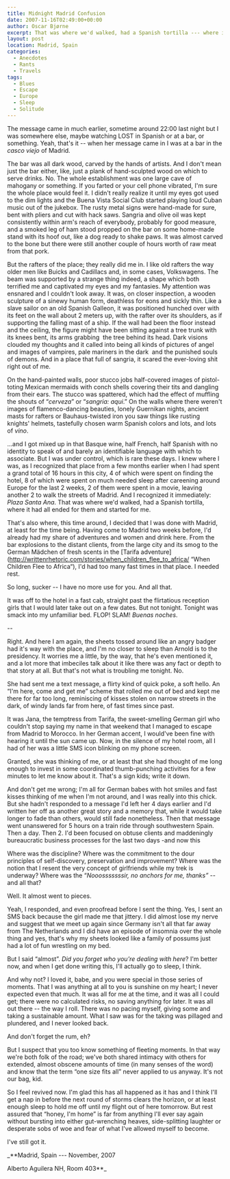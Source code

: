 ```yaml
---
title: Midnight Madrid Confusion
date: 2007-11-16T02:49:00+00:00
author: Oscar Bjørne
excerpt: That was where we'd walked, had a Spanish tortilla --- where it had all ended for them and started for me.
layout: post
location: Madrid, Spain
categories:
  - Anecdotes
  - Rants
  - Travels
tags:
  - Blues
  - Escape
  - Europe
  - Sleep
  - Solitude
---
```

The message came in much earlier, sometime around 22:00 last night but I was somewhere else, maybe watching LOST in Spanish or at a bar, or something. Yeah, that's it -- when her message came in I was at a bar in the _casco viejo_ of Madrid.

The bar was all dark wood, carved by the hands of artists. And I don't mean just the bar either, like, just a plank of hand-sculpted wood on which to serve drinks. No. The whole establishment was one large cave of mahogany or something. If you farted or your cell phone vibrated, I'm sure the whole place would feel it. I didn't really realize it until my eyes got used to the dim lights and the Buena Vista Social Club started playing loud Cuban music out of the jukebox. The rusty metal signs were hand-made for sure, bent with pliers and cut with hack saws. Sangria and olive oil was kept consistently within arm's reach of everybody, probably for good measure, and a smoked leg of ham stood propped on the bar on some home-made stand with its hoof out, like a dog ready to shake paws. It was almost carved to the bone but there were still another couple of hours worth of raw meat from that pork.

But the rafters of the place; they really did me in. I like old rafters the way older men like Buicks and Cadillacs and, in some cases, Volkswagens. The beam was supported by a strange thing indeed, a shape which both terrified me and captivated my eyes and my fantasies. My attention was ensnared and I couldn't look away. It was, on closer inspection, a wooden sculpture of a sinewy human form, deathless for eons and sickly thin. Like a slave sailor on an old Spanish Galleon, it was positioned hunched over with its feet on the wall about 2 meters up, with the rafter over its shoulders, as if supporting the falling mast of a ship. If the wall had been the floor instead and the ceiling, the figure might have been sitting against a tree trunk with its knees bent, its arms grabbing  the tree behind its head. Dark visions clouded my thoughts and it called into being all kinds of pictures of angel and images of vampires, pale mariners in the dark  and the punished souls of demons. And in a place that full of sangria, it scared the ever-loving shit right out of me.

On the hand-painted walls, poor stucco jobs half-covered images of pistol-toting Mexican mermaids with conch shells covering their tits and dangling from their ears. The stucco was spattered, which had the effect of muffling the shouts of “_cerveza_” or “_sangria: aqui_.” On the walls where there weren't images of flamenco-dancing beauties, lonely Guernikan nights, ancient masts for rafters or Bauhaus-twisted iron you saw things like rusting knights' helmets, tastefully chosen warm Spanish colors and lots, and lots of _vino_.

...and I got mixed up in that Basque wine, half French, half Spanish with no identity to speak of and barely an identifiable language with which to associate. But I was under control, which is rare these days. I knew where I was, as I recognized that place from a few months earlier when I had spent a grand total of 16 hours in this city, 4 of which were spent on finding the hotel, 8 of which were spent on much needed sleep after careening around Europe for the last 2 weeks, 2 of them were spent in a movie, leaving another 2 to walk the streets of Madrid. And I recognized it immediately: _Plaza Santa Ana_. That was where we'd walked, had a Spanish tortilla, where it had all ended for them and started for me.

That's also where, this time around, I decided that I was done with Madrid, at least for the time being. Having come to Madrid two weeks before, I'd already had my share of adventures and women and drink here. From the bar explosions to the distant clients, from the large city and its smog to the German Mädchen of fresh scents in the [Tarifa adventure](http://writtenrhetoric.com/stories/when_children_flee_to_africa/ “When Children Flee to Africa“), I'd had too many fast times in that place. I needed rest.

So long, sucker -- I have no more use for you. And all that.

It was off to the hotel in a fast cab, straight past the flirtatious reception girls that I would later take out on a few dates. But not tonight. Tonight was smack into my unfamiliar bed. FLOP! SLAM! _Buenas noches_.

--

Right. And here I am again, the sheets tossed around like an angry badger had it's way with the place, and I'm no closer to sleep than Arnold is to the presidency. It worries me a little, by the way, that he's even mentioned it, and a lot more that imbeciles talk about it like there was any fact or depth to that story at all. But that's not what is troubling me tonight. No.

She had sent me a text message, a flirty kind of quick poke, a soft hello. An “I'm here, come and get me” scheme that rolled me out of bed and kept me there for far too long, reminiscing of kisses stolen on narrow streets in the dark, of windy lands far from here, of fast times since past.

It was Jana, the temptress from Tarifa, the sweet-smelling German girl who couldn't stop saying my name in that weekend that I managed to escape from Madrid to Morocco. In her German accent, I would've been fine with hearing it until the sun came up. Now, in the silence of my hotel room, all I had of her was a little SMS icon blinking on my phone screen.

Granted, she was thinking of me, or at least that she had thought of me long enough to invest in some coordinated thumb-punching activities for a few minutes to let me know about it. That's a sign kids; write it down.

And don't get me wrong; I'm all for German babes with hot smiles and fast kisses thinking of me when I'm not around, and I was really into this chick. But she hadn't responded to a message I'd left her 4 days earlier and I'd written her off as another great story and a memory that, while it would take longer to fade than others, would still fade nonetheless. Then that message went unanswered for 5 hours on a train ride through southwestern Spain. Then a day. Then 2. I'd been focused on obtuse clients and maddeningly bureaucratic business processes for the last two days -and now this

Where was the discipline? Where was the commitment to the dour principles of self-discovery, preservation and improvement? Where was the notion that I resent the very concept of girlfriends while my trek is underway? Where was the “_Nooosssssssir, no anchors for me, thanks”_ -- and all that?

Well. It almost went to pieces.

Yeah, I responded, and even proofread before I sent the thing. Yes, I sent an SMS back because the girl made me that jittery. I did almost lose my nerve and suggest that we meet up again since Germany isn't all that far away from The Netherlands and I did have an episode of insomnia over the whole thing and yes, that's why my sheets looked like a family of possums just had a lot of fun wrestling on my bed.

But I said “almost”. _Did you forget who you're dealing with here_? I'm better now, and when I get done writing this, I'll actually go to sleep, I think.

And why not? I loved it, babe, and you were special in those series of moments. That I was anything at all to you is sunshine on my heart; I never expected even that much. It was all for me at the time, and it was all I could get; there were no calculated risks, no saving anything for later. It was all out there -- the way I roll. There was no pacing myself, giving some and taking a sustainable amount. What I saw was for the taking was pillaged and plundered, and I never looked back.

And don't forget the rum, eh?

But I suspect that you too know something of fleeting moments. In that way we're both folk of the road; we've both shared intimacy with others for extended, almost obscene amounts of time (in many senses of the word) and know that the term “one size fits all” never applied to us anyway. It's not our bag, kid.

So I feel revived now. I'm glad this has all happened as it has and I think I'll get a nap in before the next round of storms clears the horizon, or at least enough sleep to hold me off until my flight out of here tomorrow. But rest assured that “honey, I'm home” is far from anything I'll ever say again without bursting into either gut-wrenching heaves, side-splitting laughter or desperate sobs of woe and fear of what I've allowed myself to become.

I've still got it.

_**Madrid, Spain --- November, 2007
  
Alberto Aguilera NH, Room 403**_